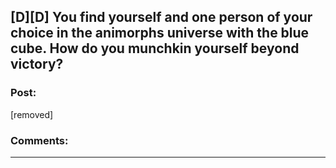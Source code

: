 ## [D][D] You find yourself and one person of your choice in the animorphs universe with the blue cube. How do you munchkin yourself beyond victory?

### Post:

[removed]

### Comments:

---

